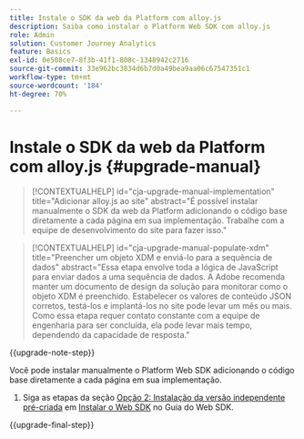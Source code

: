 ```yaml
---
title: Instale o SDK da web da Platform com alloy.js
description: Saiba como instalar o Platform Web SDK com alloy.js
role: Admin
solution: Customer Journey Analytics
feature: Basics
exl-id: 0e508ce7-8f3b-41f1-808c-1348942c2716
source-git-commit: 33e962bc3834d6b7d0a49bea9aa06c67547351c1
workflow-type: tm+mt
source-wordcount: '184'
ht-degree: 70%

---
```


# Instale o SDK da web da Platform com alloy.js {#upgrade-manual}

<!-- markdownlint-disable MD034 -->

>[!CONTEXTUALHELP]
>id="cja-upgrade-manual-implementation"
>title="Adicionar alloy.js ao site"
>abstract="É possível instalar manualmente o SDK da web da Platform adicionando o código base diretamente a cada página em sua implementação. Trabalhe com a equipe de desenvolvimento do site para fazer isso."

<!-- markdownlint-enable MD034 -->

<!-- markdownlint-disable MD034 -->

>[!CONTEXTUALHELP]
>id="cja-upgrade-manual-populate-xdm"
>title="Preencher um objeto XDM e enviá-lo para a sequência de dados"
>abstract="Essa etapa envolve toda a lógica de JavaScript para enviar dados a uma sequência de dados. A Adobe recomenda manter um documento de design da solução para monitorar como o objeto XDM é preenchido. Estabelecer os valores de conteúdo JSON corretos, testá-los e implantá-los no site pode levar um mês ou mais. Como essa etapa requer contato constante com a equipe de engenharia para ser concluída, ela pode levar mais tempo, dependendo da capacidade de resposta."

<!-- markdownlint-enable MD034 -->

{{upgrade-note-step}}

Você pode instalar manualmente o Platform Web SDK adicionando o código base diretamente a cada página em sua implementação.

1. Siga as etapas da seção [Opção 2: Instalação da versão independente pré-criada](https://experienceleague.adobe.com/en/docs/experience-platform/edge/fundamentals/installing-the-sdk#option-2-installing-the-prebuilt-standalone-version) em [Instalar o Web SDK](https://experienceleague.adobe.com/en/docs/experience-platform/edge/fundamentals/installing-the-sdk) no Guia do Web SDK.

{{upgrade-final-step}}

